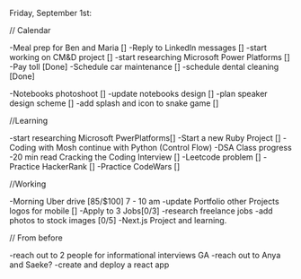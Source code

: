 Friday, September 1st:

// Calendar


-Meal prep for Ben and Maria []
-Reply to LinkedIn messages []
-start working on CM&D project []
-start researching Microsoft Power Platforms []
-Pay toll [Done]
-Schedule car maintenance []
-schedule dental cleaning [Done]

-Notebooks photoshoot []
-update notebooks design []
-plan speaker design scheme [] 
-add splash and icon to snake game []

//Learning

-start researching Microsoft PwerPlatforms[]
-Start a new Ruby Project []
-Coding with Mosh continue with Python (Control Flow)
-DSA Class progress
-20 min read Cracking the Coding Interview []
-Leetcode problem []
-Practice HackerRank []
-Practice CodeWars []

//Working

-Morning Uber drive [85/$100] 7 - 10 am
-update Portfolio other Projects logos for mobile []
-Apply to 3 Jobs[0/3]
-research freelance jobs
-add photos to stock images [0/5]
-Next.js Project and learning.

// From before

-reach out to 2 people for informational interviews GA
-reach out to Anya and Saeke?
-create and deploy a react app
